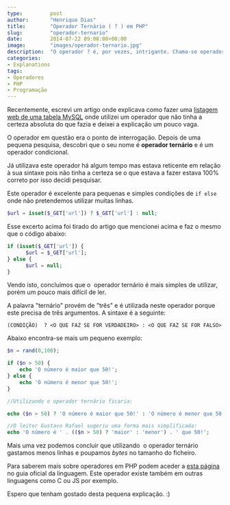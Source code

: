 ```yaml
---
type:         post
author:       "Henrique Dias"
title:        "Operador Ternário ( ? ) em PHP"
slug:         "operador-ternario"
date:         2014-07-22 09:08:08+00:00
image:        "images/operador-ternario.jpg"
description:  "O operador ? é, por vezes, intrigante. Chama-se operador ternário e explicamos para que serve este operador condicional em PHP."
categories:
- Explanations
tags:
- Operadores
- PHP
- Programação
---
```


Recentemente, escrevi um artigo onde explicava como fazer uma [listagem web de uma tabela MySQL](/tutorials/listagem-web-de-uma-tabela-mysql/) onde utilizei um operador que não tinha a certeza absoluta do que fazia e deixei a explicação um pouco vaga.

O operador em questão era o ponto de interrogação. Depois de uma pequena pesquisa, descobri que o seu nome é **operador ternário** e é um operador condicional.

Já utilizava este operador há algum tempo mas estava reticente em relação à sua sintaxe pois não tinha a certeza se o que estava a fazer estava 100% correto por isso decidi pesquisar.

Este operador é excelente para pequenas e simples condições de ```if else``` onde não pretendemos utilizar muitas linhas.

```php
$url = isset($_GET['url']) ? $_GET['url'] : null;
```

Esse excerto acima foi tirado do artigo que mencionei acima e faz o mesmo que o código abaixo:

```php
if (isset($_GET['url']) {
      $url = $_GET['url'];
} else {
      $url = null;
}
```

Vendo isto, concluímos que o  operador ternário é mais simples de utilizar, porém um pouco mais difícil de ler.

A palavra "ternário" provém de "três" e é utilizada neste operador porque este precisa de três argumentos. A sintaxe é a seguinte:

```(CONDIÇÃO)  ? <O QUE FAZ SE FOR VERDADEIRO> : <O QUE FAZ SE FOR FALSO>```

Abaixo encontra-se mais um pequeno exemplo:

```php
$n = rand(0,100);

if ($n > 50) {
    echo 'O número é maior que 50!';
} else {
    echo 'O número é menor que 50!';
}

//Utilizando o operador ternário ficaria:

echo ($n > 50) ? 'O número é maior que 50!' : 'O número é menor que 50!';

//O leitor Gustavo Rafael sugeriu uma forma mais simplificada:
echo 'O número é ' . (($n > 50) ? 'maior' : 'menor') . ' que 50!';
```

Mais uma vez podemos concluir que utilizando  o operador ternário gastamos menos linhas e poupamos *bytes* no tamanho do ficheiro.

Para saberem mais sobre operadores em PHP podem aceder a [esta página](http://br2.php.net/manual/en/language.operators.comparison.php) no guia oficial da linguagem. Este operador existe também em outras linguagens como C ou JS por exemplo.

Espero que tenham gostado desta pequena explicação. :)
